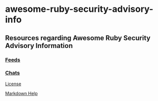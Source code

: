 # awesome-ruby-security-advisory-info

## Resources regarding Awesome Ruby Security Advisory Information

### [Feeds](Feeds)

### [Chats](Chats)

[License](MIT-LICENSE.md)

[Markdown Help](https://docs.github.com/en/get-started/writing-on-github/getting-started-with-writing-and-formatting-on-github/basic-writing-and-formatting-syntax)
